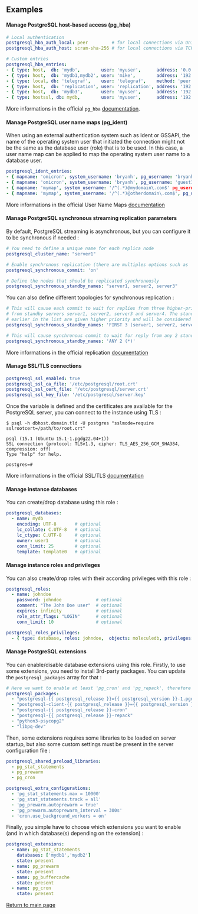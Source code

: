 Examples
--------

#### Manage PostgreSQL host-based access (pg_hba)

```YAML
# Local authentication
postgresql_hba_auth_local: peer         # for local connections via Unix-domain socket
postgresql_hba_auth_host: scram-sha-256 # for local connections via TCP/IP

# Custom entries
postgresql_hba_entries:
- { type: host,  db: 'mydb',        user: 'myuser',      address: '0.0.0.0/0',         method: 'scram-sha-256' }
- { type: host,  db: 'mydb1,mydb2', user: 'mike',        address: '192.168.122.0/24',  method: 'md5' }
- { type: local, db: 'telegraf',    user: 'telegraf',    method: 'peer' }
- { type: host,  db: 'replication', user: 'replication', address: '192.168.122.10/32', method: 'scram-sha-256' }
- { type: host,  db: 'mydb3',       user: 'myuser',      address: '192.168.122.10/32', method: 'ldap', auth_options: 'ldapserver=ldap.example.net ldapbasedn="dc=example, dc=net" ldapsearchfilter="(|(uid=$username)(mail=$username))"' }
- { type: hostssl, db: mydb,        user: 'myuser',      address: '192.168.122.0/24',  method: 'scram-sha-256' }
```

More informations in the official `pg_hba` [documentation](https://www.postgresql.org/docs/current/auth-pg-hba-conf.html).

#### Manage PostgreSQL user name maps (pg_ident)

When using an external authentication system such as Ident or GSSAPI, the name of the operating system user that initiated the connection might not be the same as the database user (role) that is to be used. In this case, a user name map can be applied to map the operating system user name to a database user. 

```YAML
postgresql_ident_entries:
- { mapname: 'omicron', system_username: 'bryanh', pg_username: 'bryanh' }
- { mapname: 'omicron', system_username: 'bryanh', pg_username: 'guest1' }
- { mapname: 'mymap', system_username: '/^(.*)@mydomain\.com$' pg_username: '\1' }
- { mapname: 'mymap', system_username: '/^(.*)@otherdomain\.com$', pg_username: 'guest' }
```

More informations in the official User Name Maps [documentation](https://www.postgresql.org/docs/current/auth-username-maps.html)

#### Manage PostgreSQL synchronous streaming replication parameters

By default, PostgreSQL streaming is asynchronous, but you can configure it to be synchronous if needed :

```YAML
# You need to define a unique name for each replica node
postgresql_cluster_name: "server1"

# Enable synchronous replication (there are multiples options such as 'on', 'remote_write' and 'remote_apply')
postgresql_synchronous_commit: 'on'

# Define the nodes that should be replicated synchronously
postgresql_synchronous_standby_names: "server1, server2, server3"
```

You can also define different topologies for synchronous replication :

```YAML
# This will cause each commit to wait for replies from three higher-priority standbys chosen 
# from standby servers server1, server2, server3 and server4. The standbys whose names appear 
# earlier in the list are given higher priority and will be considered as synchronous.
postgresql_synchronous_standby_names: 'FIRST 3 (server1, server2, server3, server4)'

# This will cause synchronous commit to wait for reply from any 2 standby servers
postgresql_synchronous_standby_names: 'ANY 2 (*)'
```

More informations in the official replication [documentation](https://www.postgresql.org/docs/current/runtime-config-replication.html)

#### Manage SSL/TLS connections

```YAML
postgresql_ssl_enabled: true
postgresql_ssl_ca_file: '/etc/postgresql/root.crt'
postgresql_ssl_cert_file: '/etc/postgresql/server.crt'
postgresql_ssl_key_file: '/etc/postgresql/server.key'
```

Once the variable is defined and the certificates are available for the PostgreSQL server, you can connect to the instance using TLS :

```shell
$ psql -h dbhost.domain.tld -U postgres "sslmode=require sslrootcert=/path/to/root.crt"

psql (15.1 (Ubuntu 15.1-1.pgdg22.04+1))
SSL connection (protocol: TLSv1.3, cipher: TLS_AES_256_GCM_SHA384, compression: off)
Type "help" for help.

postgres=#
```

More informations in the official SSL/TLS [documentation](https://www.postgresql.org/docs/current/ssl-tcp.html)

#### Manage instance databases

You can create/drop database using this role :

```YAML
postgresql_databases:
  - name: mydb
    encoding: UTF-8       # optional
    lc_collate: C.UTF-8   # optional
    lc_ctype: C.UTF-8     # optional
    owner: user1          # optional
    conn_limit: 25        # optional
    template: template0   # optional
```

#### Manage instance roles and privileges

You can also create/drop roles with their according privileges with this role :

```YAML
postgresql_roles:
  - name: johndoe
    password: johndoe             # optional
    comment: "The John Doe user"  # optional
    expires: infinity             # optional
    role_attr_flags: "LOGIN"      # optional
    conn_limit: 10                # optional

postgresql_roles_privileges:
  - { type: database, roles: johndoe,  objects: moleculedb, privileges: 'CONNECT' }
```

#### Manage PostgreSQL extensions

You can enable/disable database extensions using this role. Firstly, to use some extensions, you need to install 3rd-party packages. You can update the `postgresql_packages` array for that :

```YAML
# Here we want to enable at least 'pg_cron' and 'pg_repack', therefore we need to install 2 additional packages
postgresql_packages:
  - "postgresql-{{ postgresql_release }}={{ postgresql_version }}-1.pgdg{{ ansible_distribution_version }}+1"
  - "postgresql-client-{{ postgresql_release }}={{ postgresql_version }}-1.pgdg{{ ansible_distribution_version }}+1"
  - "postgresql-{{ postgresql_release }}-cron"
  - "postgresql-{{ postgresql_release }}-repack"
  - "python3-psycopg2"
  - "libpq-dev"
```

Then, some extensions requires some libraries to be loaded on server startup, but also some custom settings must be present in the server configuration file :

```YAML
postgresql_shared_preload_libraries:
  - pg_stat_statements
  - pg_prewarm
  - pg_cron

postgresql_extra_configurations:
  - 'pg_stat_statements.max = 10000'
  - 'pg_stat_statements.track = all'
  - 'pg_prewarm.autoprewarm = true'
  - 'pg_prewarm.autoprewarm_interval = 300s'
  - 'cron.use_background_workers = on'
```

Finally, you simple have to choose which extensions you want to enable (and in which database(s) depending on the extension) :

```YAML
postgresql_extensions:
  - name: pg_stat_statements
    databases: ['mydb1','mydb2']
    state: present
  - name: pg_prewarm
    state: present
  - name: pg_buffercache
    state: present
  - name: pg_cron
    state: present
```

[Return to main page](../README.md)
